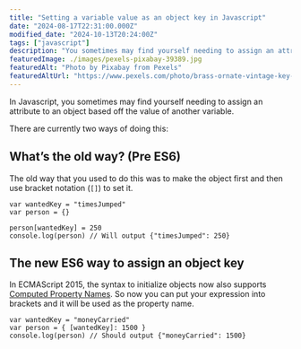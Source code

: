 ```yaml
---
title: "Setting a variable value as an object key in Javascript"
date: "2024-08-17T22:31:00.000Z"
modified_date: "2024-10-13T20:24:00Z"
tags: ["javascript"]
description: "You sometimes may find yourself needing to assign an attribute to an object based off the value of another variable. I show you the easiest way."
featuredImage: ./images/pexels-pixabay-39389.jpg
featuredAlt: "Photo by Pixabay from Pexels"
featuredAltUrl: "https://www.pexels.com/photo/brass-ornate-vintage-key-on-black-computer-keyboard-39389/"
---
```


In Javascript, you sometimes may find yourself needing to assign an attribute to an object based off the value of another variable.

There are currently two ways of doing this:

## What’s the old way? (Pre ES6)

The old way that you used to do this was to make the object first and then use bracket notation (`[]`) to set it.

```tsx
var wantedKey = "timesJumped"
var person = {}

person[wantedKey] = 250
console.log(person) // Will output {"timesJumped": 250}
```

## The new ES6 way to assign an object key

In ECMAScript 2015, the syntax to initialize objects now also supports [Computed Property Names](https://developer.mozilla.org/en-US/docs/Web/JavaScript/Reference/Operators/Object_initializer#computed_property_names). So now you can put your expression into brackets and it will be used as the property name.

```tsx
var wantedKey = "moneyCarried"
var person = { [wantedKey]: 1500 }
console.log(person) // Should output {"moneyCarried": 1500}
```
